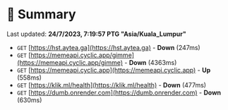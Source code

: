 # 📖 Summary
Last updated: **24/7/2023, 7:19:57 PTG "Asia/Kuala_Lumpur"**

- `GET` [https://hst.aytea.ga](https://hst.aytea.ga) - **Down** (247ms)
- `GET` [https://memeapi.cyclic.app/gimme](https://memeapi.cyclic.app/gimme) - **Down** (4363ms)
- `GET` [https://memeapi.cyclic.app](https://memeapi.cyclic.app) - **Up** (558ms)
- `GET` [https://klik.ml/health](https://klik.ml/health) - **Down** (477ms)
- `GET` [https://dumb.onrender.com](https://dumb.onrender.com) - **Down** (630ms)
